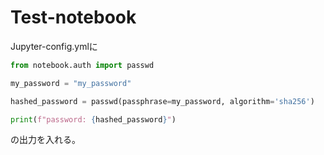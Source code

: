 # Test-notebook



Jupyter-config.ymlに

```python
from notebook.auth import passwd

my_password = "my_password"

hashed_password = passwd(passphrase=my_password, algorithm='sha256')

print(f"password: {hashed_password}")
```

の出力を入れる。